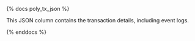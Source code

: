 {% docs poly_tx_json %}

This JSON column contains the transaction details, including event logs. 

{% enddocs %}